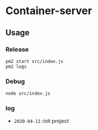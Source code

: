 # Container-server

## Usage

### Release

```
pm2 start src/index.js
pm2 logs
```

### Debug

```
node src/index.js
```

### log

- `2020-04-11:`init project